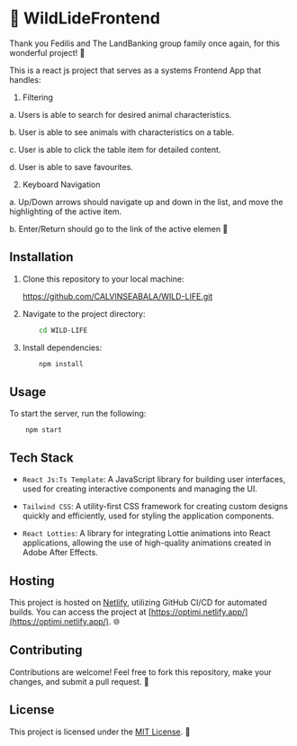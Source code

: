 # 🚀 WildLideFrontend

Thank you  Fedilis and The LandBanking group family once again, for this wonderful project! 🙌

This  is a react js project that serves as a systems Frontend App that handles:

1. Filtering

a. Users is able to search for desired animal characteristics.

b. User is able to see animals with characteristics on a table.

c. User is able to click the table item for detailed content.

d. User is able to save favourites.






2. Keyboard Navigation

a. Up/Down arrows should navigate up and down in the list, and move the highlighting of the active item.

b. Enter/Return should go to the link of the active elemen 🔄



## Installation

1. Clone this repository to your local machine:

      https://github.com/CALVINSEABALA/WILD-LIFE.git

2. Navigate to the project directory:

    ```bash
        cd WILD-LIFE
    ```


3. Install dependencies:

    ```bash
        npm install
    ```

## Usage

To start the server, run the following:

   
        npm start





## Tech Stack


- `React Js:Ts Template`: A JavaScript library for building user interfaces, used for creating interactive components and managing the UI.
- `Tailwind CSS`: A utility-first CSS framework for creating custom designs quickly and efficiently, used for styling the application components.

- `React Lotties`: A library for integrating Lottie animations into React applications, allowing the use of high-quality animations created in Adobe After Effects.



## Hosting

This project is hosted on [Netlify](https://netlify.com/), utilizing GitHub CI/CD for automated builds. 
You can access the project at [https://optimi.netlify.app/](https://optimi.netlify.app/). 🌐



## Contributing

Contributions are welcome! Feel free to fork this repository, make your changes, and submit a pull request. 🎉

## License

This project is licensed under the [MIT License](LICENSE). 📝